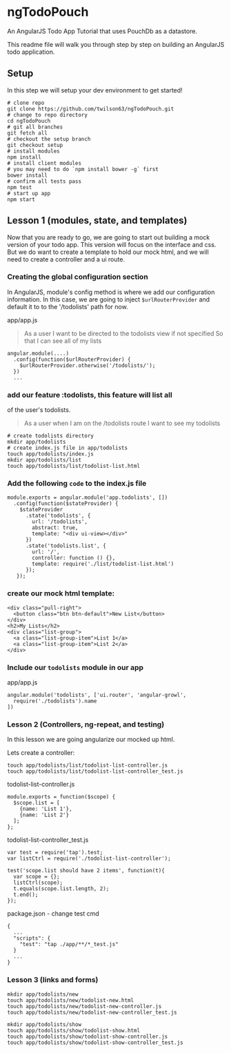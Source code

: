 # ngTodoPouch

An AngularJS Todo App Tutorial that uses PouchDb as a datastore.

This readme file will walk you through step by step on building an AngularJS todo application.

## Setup

In this step we will setup your dev environment to get started!

```
# clone repo
git clone https://github.com/twilson63/ngTodoPouch.git
# change to repo directory
cd ngTodoPouch
# git all branches
git fetch all
# checkout the setup branch
git checkout setup
# install modules
npm install
# install client modules
# you may need to do `npm install bower -g` first
bower install
# confirm all tests pass
npm test
# start up app
npm start
```

## Lesson 1 (modules, state, and templates)

Now that you are ready to go, we are going to start out building a mock version of your todo app.  This version will focus on the interface and css.  But we do want to create a template to hold our mock html, and we will need to create a controller and a ui route.

### Creating the global configuration section

In AngularJS, module's config method is where we add our configuration information.  In this case, we are going to inject `$urlRouterProvider` and default it to to the '/todolists' path for now.

app/app.js

>  As a user
>  I want to be directed to the todolists view if not specified
>  So that I can see all of my lists

```
angular.module(....)
  .config(function($urlRouterProvider) {
    $urlRouterProvider.otherwise('/todolists/');
  })
  ...

```

### add our feature :todolists, this feature will list all
of the user's todolists.

>  As a user when I am on the /todolists route
>  I want to see my todolists

```
# create todolists directory
mkdir app/todolists
# create index.js file in app/todolists
touch app/todolists/index.js
mkdir app/todolists/list
touch app/todolists/list/todolist-list.html

```

### Add the following `code` to the index.js file

```
module.exports = angular.module('app.todolists', [])
  .config(function($stateProvider) {
    $stateProvider
      .state('todolists', {
        url: '/todolists',
        abstract: true,
        template: "<div ui-view></div>"
      })
      .state('todolists.list', {
        url: '/',
        controller: function () {},
        template: require('./list/todolist-list.html')
      });
   });
```

### create our mock html template:

```
<div class="pull-right">
  <button class="btn btn-default">New List</button>
</div>
<h2>My Lists</h2>
<div class="list-group">
  <a class="list-group-item">List 1</a>
  <a class="list-group-item">List 2</a>
</div>
```

### Include our `todolists` module in our app

app/app.js

```
angular.module('todolists', ['ui.router', 'angular-growl',
  require('./todolists').name
])
```

### Lesson 2 (Controllers, ng-repeat, and testing)

In this lesson we are going angularize our mocked up html.

Lets create a controller:

```
touch app/todolists/list/todolist-list-controller.js
touch app/todolists/list/todolist-list-controller_test.js
```

todolist-list-controller.js

```
module.exports = function($scope) {
  $scope.list = [
    {name: 'List 1'},
    {name: 'List 2'}
  ];
};
```

todolist-list-controller_test.js

```
var test = require('tap').test;
var listCtrl = require('./todolist-list-controller');

test('scope.list should have 2 items', function(t){
  var scope = {};
  listCtrl(scope);
  t.equals(scope.list.length, 2);
  t.end();
});
```

package.json - change test cmd

```
{
  ...
  "scripts": {
    "test": "tap ./app/**/*_test.js"
  }
  ...
}

```

### Lesson 3 (links and forms)

```
mkdir app/todolists/new
touch app/todolists/new/todolist-new.html
touch app/todolists/new/todolist-new-controller.js
touch app/todolists/new/todolist-new-controller_test.js

mkdir app/todolists/show
touch app/todolists/show/todolist-show.html
touch app/todolists/show/todolist-show-controller.js
touch app/todolists/show/todolist-show-controller_test.js

```
